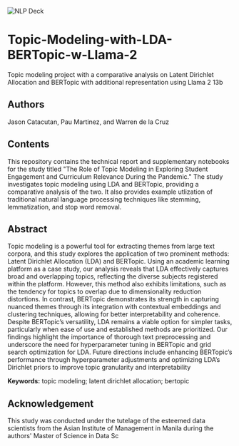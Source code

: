 ![NLP Deck](https://github.com/user-attachments/assets/02bc73f4-51a0-4dd1-a033-4d1546d5e906)

# Topic-Modeling-with-LDA-BERTopic-w-Llama-2
Topic modeling project with a comparative analysis on Latent Dirichlet Allocation and BERTopic with additional representation using Llama 2 13b

## Authors
Jason Catacutan, Pau Martinez, and Warren de la Cruz

## Contents

This repository contains the technical report and supplementary notebooks for the study titled "The Role of Topic Modeling in Exploring Student Engagement and Curriculum Relevance During the Pandemic." The study investigates topic modeling using LDA and BERTopic, providing a comparative analysis of the two. It also provides example utlization of traditional natural language processing techniques like stemming, lemmatization, and stop word removal.

## Abstract
Topic modeling is a powerful tool for extracting themes from large text corpora, and this study explores the application of two prominent methods: Latent Dirichlet Allocation (LDA) and BERTopic. Using an academic learning platform as a case study, our analysis reveals that LDA effectively captures broad and overlapping topics, reflecting the diverse subjects registered within the platform. However, this method also exhibits limitations, such as the tendency for topics to overlap due to dimensionality reduction distortions. In contrast, BERTopic demonstrates its strength in capturing nuanced themes through its integration with contextual embeddings and clustering techniques, allowing for better interpretability and coherence. Despite BERTopic’s versatility, LDA remains a viable option for simpler tasks, particularly when ease of use and established methods are prioritized. Our findings highlight the importance of thorough text preprocessing and underscore the need for hyperparameter tuning in BERTopic and grid search optimization for LDA. Future directions include enhancing BERTopic’s performance through hyperparameter adjustments and optimizing LDA’s Dirichlet priors to improve topic granularity and interpretability

**Keywords:** topic modeling; latent dirichlet allocation; bertopic

## Acknowledgement
This study was conducted under the tutelage of the esteemed data scientists from the Asian Institute of Management in Manila during the authors' Master of Science in Data Sc
